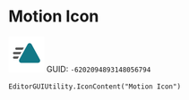 # Motion Icon
![](/img/Motion%20Icon.png)
GUID: `-6202094893148056794`
```
EditorGUIUtility.IconContent("Motion Icon")
```
